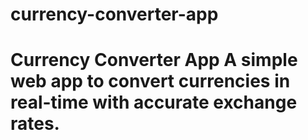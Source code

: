 # currency-converter-app
# Currency Converter App A simple web app to convert currencies in real-time with accurate exchange rates.
